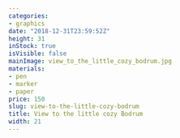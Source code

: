 ```yaml
---
categories:
- graphics
date: "2018-12-31T23:59:52Z"
height: 31
inStock: true
isVisible: false
mainImage: view_to_the_little_cozy_bodrum.jpg
materials:
- pen
- marker
- paper
price: 150
slug: view-to-the-little-cozy-bodrum
title: View to the little cozy Bodrum
width: 21
---
```


